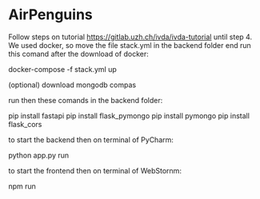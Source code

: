 # AirPenguins


Follow steps on tutorial https://gitlab.uzh.ch/ivda/ivda-tutorial until step 4.
We used docker, so move the file stack.yml in the backend folder end run this comand after the download of docker:

docker-compose -f stack.yml up


(optional) download mongodb compas


run then these comands in the backend folder:

pip install fastapi
pip install flask_pymongo
pip install pymongo
pip install flask_cors


to start the backend then on terminal of PyCharm:

python app.py run


to start the frontend then on terminal of WebStornm:

npm run 